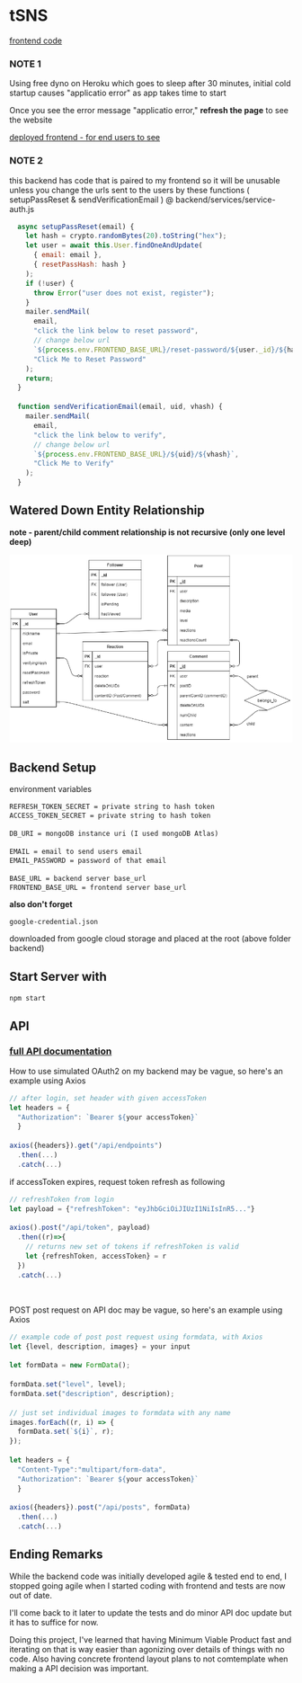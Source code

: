# tSNS

[frontend code](https://github.com/jjw2995/tsns-front)

### NOTE 1

Using free dyno on Heroku which goes to sleep after 30 minutes, initial cold startup causes "applicatio error" as app takes time to start

Once you see the error message "applicatio error," **refresh the page** to see the website

[deployed frontend - for end users to see](https://tsns-front.herokuapp.com/)

### NOTE 2

this backend has code that is paired to my frontend so it will be unusable unless you change the urls sent to the users by these functions ( setupPassReset & sendVerificationEmail ) @ backend/services/service-auth.js

```js
  async setupPassReset(email) {
    let hash = crypto.randomBytes(20).toString("hex");
    let user = await this.User.findOneAndUpdate(
      { email: email },
      { resetPassHash: hash }
    );
    if (!user) {
      throw Error("user does not exist, register");
    }
    mailer.sendMail(
      email,
      "click the link below to reset password",
      // change below url
      `${process.env.FRONTEND_BASE_URL}/reset-password/${user._id}/${hash}`,
      "Click Me to Reset Password"
    );
    return;
  }

  function sendVerificationEmail(email, uid, vhash) {
    mailer.sendMail(
      email,
      "click the link below to verify",
      // change below url
      `${process.env.FRONTEND_BASE_URL}/${uid}/${vhash}`,
      "Click Me to Verify"
    );
  }
```

## Watered Down Entity Relationship

**note - parent/child comment relationship is not recursive (only one level deep)**

![alt text](./simpleEntityRel.png)

## Backend Setup

environment variables

```
REFRESH_TOKEN_SECRET = private string to hash token
ACCESS_TOKEN_SECRET = private string to hash token

DB_URI = mongoDB instance uri (I used mongoDB Atlas)

EMAIL = email to send users email
EMAIL_PASSWORD = password of that email

BASE_URL = backend server base_url
FRONTEND_BASE_URL = frontend server base_url
```

**also don't forget**

```
google-credential.json
```

downloaded from google cloud storage and placed at the root (above folder backend)

## Start Server with

```
npm start
```

## API

### [full API documentation](https://app.swaggerhub.com/apis/jjw2995/tSNS_API/1.0.0#/auth)

How to use simulated OAuth2 on my backend may be vague, so here's an example using Axios

```js
// after login, set header with given accessToken
let headers = {
  "Authorization": `Bearer ${your accessToken}`
  }

axios({headers}).get("/api/endpoints")
  .then(...)
  .catch(...)
```

if accessToken expires, request token refresh as following

```js
// refreshToken from login
let payload = {"refreshToken": "eyJhbGciOiJIUzI1NiIsInR5..."}

axios().post("/api/token", payload)
  .then((r)=>{
    // returns new set of tokens if refreshToken is valid
    let {refreshToken, accessToken} = r
  })
  .catch(...)
```

<br/>

POST post request on API doc may be vague, so here's an example using Axios

```js
// example code of post post request using formdata, with Axios
let {level, description, images} = your input

let formData = new FormData();

formData.set("level", level);
formData.set("description", description);

// just set individual images to formdata with any name
images.forEach((r, i) => {
  formData.set(`${i}`, r);
});

let headers = {
  "Content-Type":"multipart/form-data",
  "Authorization": `Bearer ${your accessToken}`
  }

axios({headers}).post("/api/posts", formData)
  .then(...)
  .catch(...)
```

## Ending Remarks

While the backend code was initially developed agile & tested end to end, I stopped going agile when I started coding with frontend and tests are now out of date.

I'll come back to it later to update the tests and do minor API doc update but it has to suffice for now.

Doing this project, I've learned that having Minimum Viable Product fast and iterating on that is way easier than agonizing over details of things with no code. Also having concrete frontend layout plans to not comtemplate when making a API decision was important.

<!-- ## Authorization

| Status Code | Description             |
| :---------- | :---------------------- |
| 200         | `OK`                    |
| 201         | `CREATED`               |
| 400         | `BAD REQUEST`           |
| 404         | `NOT FOUND`             |
| 500         | `INTERNAL SERVER ERROR` | -->
